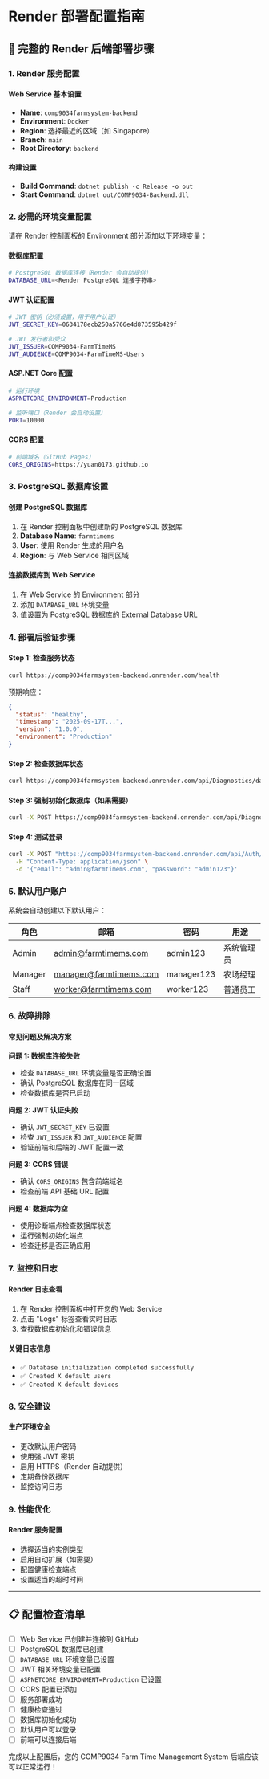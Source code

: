 # Render 部署配置指南

## 🚀 完整的 Render 后端部署步骤

### 1. **Render 服务配置**

#### **Web Service 基本设置**
- **Name**: `comp9034farmsystem-backend`
- **Environment**: `Docker`
- **Region**: 选择最近的区域（如 Singapore）
- **Branch**: `main`
- **Root Directory**: `backend`

#### **构建设置**
- **Build Command**: `dotnet publish -c Release -o out`
- **Start Command**: `dotnet out/COMP9034-Backend.dll`

### 2. **必需的环境变量配置**

请在 Render 控制面板的 Environment 部分添加以下环境变量：

#### **数据库配置**
```bash
# PostgreSQL 数据库连接（Render 会自动提供）
DATABASE_URL=<Render PostgreSQL 连接字符串>
```

#### **JWT 认证配置**
```bash
# JWT 密钥（必须设置，用于用户认证）
JWT_SECRET_KEY=0634178ecb250a5766e4d873595b429f

# JWT 发行者和受众
JWT_ISSUER=COMP9034-FarmTimeMS
JWT_AUDIENCE=COMP9034-FarmTimeMS-Users
```

#### **ASP.NET Core 配置**
```bash
# 运行环境
ASPNETCORE_ENVIRONMENT=Production

# 监听端口（Render 会自动设置）
PORT=10000
```

#### **CORS 配置**
```bash
# 前端域名（GitHub Pages）
CORS_ORIGINS=https://yuan0173.github.io
```

### 3. **PostgreSQL 数据库设置**

#### **创建 PostgreSQL 数据库**
1. 在 Render 控制面板中创建新的 PostgreSQL 数据库
2. **Database Name**: `farmtimems`
3. **User**: 使用 Render 生成的用户名
4. **Region**: 与 Web Service 相同区域

#### **连接数据库到 Web Service**
1. 在 Web Service 的 Environment 部分
2. 添加 `DATABASE_URL` 环境变量
3. 值设置为 PostgreSQL 数据库的 External Database URL

### 4. **部署后验证步骤**

#### **Step 1: 检查服务状态**
```bash
curl https://comp9034farmsystem-backend.onrender.com/health
```
预期响应：
```json
{
  "status": "healthy",
  "timestamp": "2025-09-17T...",
  "version": "1.0.0",
  "environment": "Production"
}
```

#### **Step 2: 检查数据库状态**
```bash
curl https://comp9034farmsystem-backend.onrender.com/api/Diagnostics/database-status
```

#### **Step 3: 强制初始化数据库（如果需要）**
```bash
curl -X POST https://comp9034farmsystem-backend.onrender.com/api/Diagnostics/force-init
```

#### **Step 4: 测试登录**
```bash
curl -X POST "https://comp9034farmsystem-backend.onrender.com/api/Auth/login" \
  -H "Content-Type: application/json" \
  -d '{"email": "admin@farmtimems.com", "password": "admin123"}'
```

### 5. **默认用户账户**

系统会自动创建以下默认用户：

| 角色 | 邮箱 | 密码 | 用途 |
|------|------|------|------|
| Admin | admin@farmtimems.com | admin123 | 系统管理员 |
| Manager | manager@farmtimems.com | manager123 | 农场经理 |
| Staff | worker@farmtimems.com | worker123 | 普通员工 |

### 6. **故障排除**

#### **常见问题及解决方案**

**问题 1: 数据库连接失败**
- 检查 `DATABASE_URL` 环境变量是否正确设置
- 确认 PostgreSQL 数据库在同一区域
- 检查数据库是否已启动

**问题 2: JWT 认证失败**
- 确认 `JWT_SECRET_KEY` 已设置
- 检查 `JWT_ISSUER` 和 `JWT_AUDIENCE` 配置
- 验证前端和后端的 JWT 配置一致

**问题 3: CORS 错误**
- 确认 `CORS_ORIGINS` 包含前端域名
- 检查前端 API 基础 URL 配置

**问题 4: 数据库为空**
- 使用诊断端点检查数据库状态
- 运行强制初始化端点
- 检查迁移是否正确应用

### 7. **监控和日志**

#### **Render 日志查看**
1. 在 Render 控制面板中打开您的 Web Service
2. 点击 "Logs" 标签查看实时日志
3. 查找数据库初始化和错误信息

#### **关键日志信息**
- `✅ Database initialization completed successfully`
- `✅ Created X default users`
- `✅ Created X default devices`

### 8. **安全建议**

#### **生产环境安全**
- 更改默认用户密码
- 使用强 JWT 密钥
- 启用 HTTPS（Render 自动提供）
- 定期备份数据库
- 监控访问日志

### 9. **性能优化**

#### **Render 服务配置**
- 选择适当的实例类型
- 启用自动扩展（如需要）
- 配置健康检查端点
- 设置适当的超时时间

---

## 📋 **配置检查清单**

- [ ] Web Service 已创建并连接到 GitHub
- [ ] PostgreSQL 数据库已创建
- [ ] `DATABASE_URL` 环境变量已设置
- [ ] JWT 相关环境变量已配置
- [ ] `ASPNETCORE_ENVIRONMENT=Production` 已设置
- [ ] CORS 配置已添加
- [ ] 服务部署成功
- [ ] 健康检查通过
- [ ] 数据库初始化成功
- [ ] 默认用户可以登录
- [ ] 前端可以连接后端

完成以上配置后，您的 COMP9034 Farm Time Management System 后端应该可以正常运行！
